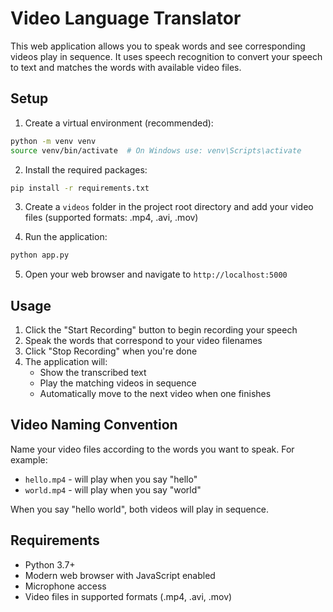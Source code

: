 # Video Language Translator

This web application allows you to speak words and see corresponding videos play in sequence. It uses speech recognition to convert your speech to text and matches the words with available video files.

## Setup

1. Create a virtual environment (recommended):
```bash
python -m venv venv
source venv/bin/activate  # On Windows use: venv\Scripts\activate
```

2. Install the required packages:
```bash
pip install -r requirements.txt
```

3. Create a `videos` folder in the project root directory and add your video files (supported formats: .mp4, .avi, .mov)

4. Run the application:
```bash
python app.py
```

5. Open your web browser and navigate to `http://localhost:5000`

## Usage

1. Click the "Start Recording" button to begin recording your speech
2. Speak the words that correspond to your video filenames
3. Click "Stop Recording" when you're done
4. The application will:
   - Show the transcribed text
   - Play the matching videos in sequence
   - Automatically move to the next video when one finishes

## Video Naming Convention

Name your video files according to the words you want to speak. For example:
- `hello.mp4` - will play when you say "hello"
- `world.mp4` - will play when you say "world"

When you say "hello world", both videos will play in sequence.

## Requirements

- Python 3.7+
- Modern web browser with JavaScript enabled
- Microphone access
- Video files in supported formats (.mp4, .avi, .mov) 